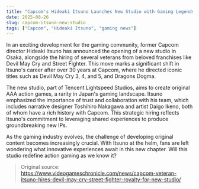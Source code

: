 ```yaml
---
title: "Capcom's Hideaki Itsuno Launches New Studio with Gaming Legends"
date: 2025-08-26
slug: capcom-itsuno-new-studio
tags: ["Capcom", "Hideaki Itsuno", "gaming news"]
---
```


In an exciting development for the gaming community, former Capcom director Hideaki Itsuno has announced the opening of a new studio in Osaka, alongside the hiring of several veterans from beloved franchises like Devil May Cry and Street Fighter. This move marks a significant shift in Itsuno's career after over 30 years at Capcom, where he directed iconic titles such as Devil May Cry 3, 4, and 5, and Dragons Dogma.

The new studio, part of Tencent Lightspeed Studios, aims to create original AAA action games, a rarity in Japan's gaming landscape. Itsuno emphasized the importance of trust and collaboration with his team, which includes narrative designer Toshihiro Nakagawa and artist Daigo Ikeno, both of whom have a rich history with Capcom. This strategic hiring reflects Itsuno's commitment to leveraging shared experiences to produce groundbreaking new IPs.

As the gaming industry evolves, the challenge of developing original content becomes increasingly crucial. With Itsuno at the helm, fans are left wondering what innovative experiences await in this new chapter. Will this studio redefine action gaming as we know it?
> Original source: https://www.videogameschronicle.com/news/capcom-veteran-itsuno-hires-devil-may-cry-street-fighter-royalty-for-new-studio/